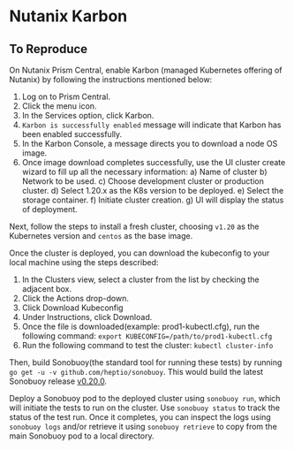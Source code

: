 Nutanix Karbon
===
 To Reproduce
---
 On Nutanix Prism Central, enable Karbon (managed Kubernetes offering of Nutanix) by following
the instructions mentioned below:
1. Log on to Prism Central.
2. Click the menu icon.
3. In the Services option, click Karbon.
4. `Karbon is successfully enabled` message will indicate that Karbon has been enabled successfully.
5. In the Karbon Console, a message directs you to download a node OS image.
6. Once image download completes successfully, use the UI cluster create wizard
   to fill up all the necessary information:
     a) Name of cluster
     b) Network to be used.
     c) Choose development cluster or production cluster.
     d) Select 1.20.x as the K8s version to be deployed.
     e) Select the storage container.
     f) Initiate cluster creation.
     g) UI will display the status of deployment.

Next, follow the steps to install a fresh cluster, choosing `v1.20` as the Kubernetes
version and `centos` as the base image.

Once the cluster is deployed, you can download the kubeconfig to your local machine using
the steps described:
1. In the Clusters view, select a cluster from the list by checking the adjacent box.
2. Click the Actions drop-down.
3. Click Download Kubeconfig
4. Under Instructions, click Download.
5. Once the file is downloaded(example: prod1-kubectl.cfg), run the following command:
    `export KUBECONFIG=/path/to/prod1-kubectl.cfg`
6. Run the following command to test the cluster:
    `kubectl cluster-info`

Then, build Sonobuoy(the standard tool for running these tests) by running `go get -u -v github.com/heptio/sonobuoy`.
This would build the latest Sonobuoy release [v0.20.0](https://github.com/heptio/sonobuoy/releases/tag/v0.20.0).

Deploy a Sonobuoy pod to the deployed cluster using `sonobuoy run`, which will initiate the tests to run on
the cluster. Use `sonobuoy status` to track the status of the test run. Once it completes, you
can inspect the logs using `sonobuoy logs` and/or retrieve it using `sonobuoy retrieve`
to copy from the main Sonobuoy pod to a local directory.
